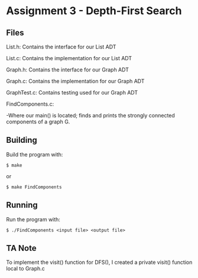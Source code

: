# Assignment 3 - Depth-First Search

## Files

List.h: Contains the interface for our List ADT

List.c: Contains the implementation for our List ADT

Graph.h: Contains the interface for our Graph ADT

Graph.c: Contains the implementation for our Graph ADT

GraphTest.c: Contains testing used for our Graph ADT

FindComponents.c: 

-Where our main() is located; finds and prints the strongly connected components of a graph G.

## Building

Build the program with:

```
$ make
```
or
```
$ make FindComponents
```

## Running

Run the program with:

```
$ ./FindComponents <input file> <output file>
```

## TA Note
To implement the visit() function for DFS(), I created a private visit() function local to Graph.c

